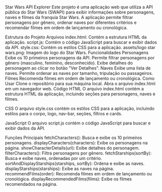 Star Wars API Explorer
Este projeto é uma aplicação web que utiliza a API pública do Star Wars (SWAPI) para exibir informações sobre personagens, naves e filmes da franquia Star Wars. A aplicação permite filtrar personagens por gênero, ordenar naves por diferentes critérios e recomendar filmes em ordem de lançamento ou cronológica.

Estrutura do Projeto
Arquivos
index.html: Contém a estrutura HTML da aplicação.
script.js: Contém o código JavaScript para buscar e exibir dados da API.
style.css: Contém os estilos CSS para a aplicação.
assets/logo star wars.png: Imagem do logo do Star Wars.
Funcionalidades
Personagens
Exibe os 10 primeiros personagens da API.
Permite filtrar personagens por gênero (masculino, feminino, desconhecido).
Exibe detalhes do personagem ao clicar no botão "Ver Detalhes".
Naves
Exibe uma lista de naves.
Permite ordenar as naves por tamanho, tripulação ou passageiros.
Filmes
Recomenda filmes em ordem de lançamento ou cronológica.
Como Usar
Clone o repositório para sua máquina local.
Abra o arquivo index.html em um navegador web.
Código
HTML
O arquivo index.html contém a estrutura HTML da aplicação, incluindo seções para personagens, naves e filmes.

CSS
O arquivo style.css contém os estilos CSS para a aplicação, incluindo estilos para o corpo, logo, nav-bar, seções, filtros e cards.

JavaScript
O arquivo script.js contém o código JavaScript para buscar e exibir dados da API.

Funções Principais
fetchCharacters(): Busca e exibe os 10 primeiros personagens.
displayCharacters(characters): Exibe os personagens na página.
showCharacterDetails(url): Exibe detalhes do personagem.
filterCharacters(): Filtra personagens por gênero.
fetchStarships(sortBy): Busca e exibe naves, ordenadas por um critério.
sortAndDisplayStarships(starships, sortBy): Ordena e exibe as naves.
displayStarships(starships): Exibe as naves na página.
recommendFilms(order): Recomenda filmes em ordem de lançamento ou cronológica.
displayRecommendedFilms(films): Exibe os filmes recomendados na página.
